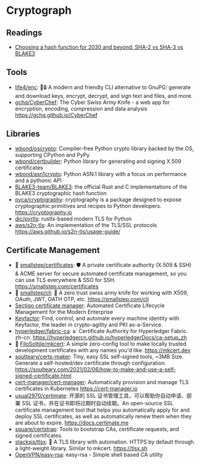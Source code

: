 # Cryptograph

## Readings

- [Choosing a hash function for 2030 and beyond: SHA-2 vs SHA-3 vs BLAKE3](https://kerkour.com/fast-secure-hash-function-sha256-sha512-sha3-blake3)

## Tools

- [life4/enc](https://github.com/life4/enc): 🔑🔒 A modern and friendly CLI alternative to GnuPG: generate and download keys, encrypt, decrypt, and sign text and files, and more.
- [gchq/CyberChef](https://github.com/gchq/CyberChef): The Cyber Swiss Army Knife - a web app for encryption, encoding, compression and data analysis <https://gchq.github.io/CyberChef>

## Libraries

- [wbond/oscrypto](https://github.com/wbond/oscrypto): Compiler-free Python crypto library backed by the OS, supporting CPython and PyPy
- [wbond/certbuilder](https://github.com/wbond/certbuilder): Python library for generating and signing X.509 certificates
- [wbond/asn1crypto](https://github.com/wbond/asn1crypto): Python ASN.1 library with a focus on performance and a pythonic API
- [BLAKE3-team/BLAKE3](https://github.com/BLAKE3-team/BLAKE3): the official Rust and C implementations of the BLAKE3 cryptographic hash function
- [pyca/cryptography](https://github.com/pyca/cryptography): cryptography is a package designed to expose cryptographic primitives and recipes to Python developers. <https://cryptography.io>
- [djc/pyrtls](https://github.com/djc/pyrtls): rustls-based modern TLS for Python
- [aws/s2n-tls](https://github.com/aws/s2n-tls): An implementation of the TLS/SSL protocols <https://aws.github.io/s2n-tls/usage-guide/>

## Certificate Management

- 🌟 [smallstep/certificates](https://github.com/smallstep/certificates): 🛡️ A private certificate authority (X.509 & SSH) & ACME server for secure automated certificate management, so you can use TLS everywhere & SSO for SSH. <https://smallstep.com/certificates>
- 🌟 [smallstep/cli](https://github.com/smallstep/cli): 🧰 A zero trust swiss army knife for working with X509, OAuth, JWT, OATH OTP, etc. <https://smallstep.com/cli>
- [Sectigo certificate manager](https://sectigo.com/enterprise-solutions/certificate-manager): Automated Certificate Lifecycle Management for the Modern Enterprise
- [Keyfactor](https://www.keyfactor.com/): Find, control, and automate every machine identity with Keyfactor, the leader in crypto-agility and PKI as-a-Service.
- [hyperledger/fabric-ca](https://github.com/hyperledger/fabric-ca): a` Certificate Authority for Hyperledger Fabric. zh-cn: <https://hyperledgercn.github.io/hyperledgerDocs/ca-setup_zh>
- 🌟 [FiloSottile/mkcert](https://github.com/FiloSottile/mkcert): A simple zero-config tool to make locally trusted development certificates with any names you'd like. <https://mkcert.dev>
- [soulteary/certs-maker](https://github.com/soulteary/certs-maker): Tiny, easy SSL self-signed tools, ~3MB Size. Generate a self-hosted/dev certificate through configuration. <https://soulteary.com/2021/02/06/how-to-make-and-use-a-self-signed-certificate.html>
- [cert-manager/cert-manager](https://github.com/cert-manager/cert-manager): Automatically provision and manage TLS certificates in Kubernetes <https://cert-manager.io>
- [usual2970/certimate](https://github.com/usual2970/certimate): 开源的 SSL 证书管理工具，可以帮助你自动申请、部署 SSL 证书，并在证书即将过期时自动续期。An open-source SSL certificate management tool that helps you automatically apply for and deploy SSL certificates, as well as automatically renew them when they are about to expire. <https://docs.certimate.me>
- [square/certstrap](https://github.com/square/certstrap): Tools to bootstrap CAs, certificate requests, and signed certificates.
- [stacksjs/tlsx](https://github.com/stacksjs/tlsx): 🔐 A TLS library with automation. HTTPS by default through a light-weight library. Similar to mkcert. <https://tlsx.sh>
- [OpenVPN/easy-rsa](https://github.com/OpenVPN/easy-rsa): easy-rsa - Simple shell based CA utility
